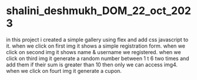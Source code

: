 # shalini_deshmukh_DOM_22_oct_2023
in this project i created a simple gallery using flex and add css javascript to it.
when we click on first img it shows a simple registration form.
when we click on second img it shows name & username we registered.
when we click on third img it generate a random number between 1 t 6 two times and add them if their sum is greater than 10 then only we can access img4.
when we click on fourt img it generate a cupon.
